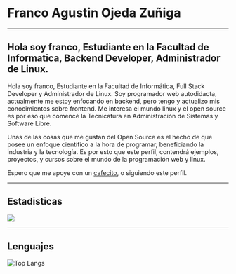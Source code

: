 # Franco Agustin Ojeda Zuñiga

---

## Hola soy franco, Estudiante en la Facultad de Informatica, Backend Developer, Administrador de Linux.  

Hola soy franco, Estudiante en la Facultad de Informática, Full Stack Developer y Administrador de Linux.
Soy programador web autodidacta, actualmente me estoy enfocando en backend, pero tengo y actualizo mis conocimientos sobre frontend. Me interesa el mundo linux y el open source es por eso que comencé la Tecnicatura en Administración de Sistemas y Software Libre. 

Unas de las cosas que me gustan del Open Source es el hecho de que posee un enfoque científico a la hora de programar, beneficiando la industria y la tecnología. Es por esto que este perfil, contendrá ejemplos, proyectos, y cursos sobre el mundo de la programación web y linux. 

Espero que me apoye con un [cafecito](https://cafecito.app/francozuniga), o siguiendo este perfil.


---

## Estadisticas

![](https://github-readme-stats.vercel.app/api?username=francoZuniga32&show_icons=true&hide_border=true)

---

## Lenguajes

![Top Langs](https://github-readme-stats.vercel.app/api/top-langs/?username=FrancoZuniga32)
